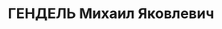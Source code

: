 ---
title: ГЕНДЕЛЬ Михаил Яковлевич
description: "Род. в 1896, Литва, г. Поневеж, еврей. Проживал: г. Москва. Свердловский\
  \ облисполком, пост.представитель \n  Арестован 16.02.1937. Приговор: 01.04.1937\
  \ – 10 лет ИТЛ"
---